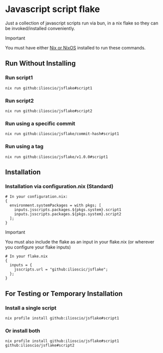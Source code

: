 # Javascript script flake
Just a collection of javascript scripts run via bun, in a nix flake so they can be invoked/installed conveniently.

> [!IMPORTANT]
> You must have either [Nix or NixOS](https://nixos.org/download/#download-nix) installed to run these commands.

## Run Without Installing

### Run script1
```
nix run github:ilioscio/jsflake#script1
```

### Run script2
```
nix run github:ilioscio/jsflake#script2
```

### Run using a specific commit
```
nix run github:ilioscio/jsflake/commit-hash#script1
```

### Run using a tag
```
nix run github:ilioscio/jsflake/v1.0.0#script1
```

## Installation

### Installation via configuration.nix (Standard)
```
# In your configuration.nix:
{
  environment.systemPackages = with pkgs; [
    inputs.jsscripts.packages.${pkgs.system}.script1
    inputs.jsscripts.packages.${pkgs.system}.script2
  ];
}
```
>[!IMPORTANT]
>You must also include the flake as an input in your flake.nix (or wherever you configure your flake inputs)
```
# In your flake.nix
{
  inputs = {
    jsscripts.url = "github:ilioscic/jsflake";
  };
}
```

## For Testing or Temporary Installation

### Install a single script
```
nix profile install github:ilioscio/jsflake#script1
```

### Or install both
```
nix profile install github:ilioscio/jsflake#script1 github:ilioscio/jsflake#script2
```

